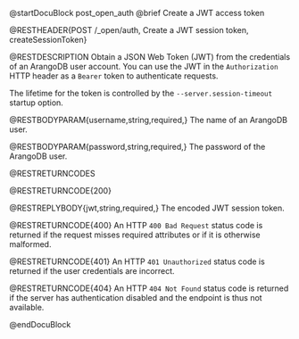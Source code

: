 @startDocuBlock post_open_auth
@brief Create a JWT access token

@RESTHEADER{POST /_open/auth, Create a JWT session token, createSessionToken}

@RESTDESCRIPTION
Obtain a JSON Web Token (JWT) from the credentials of an ArangoDB user account.
You can use the JWT in the `Authorization` HTTP header as a `Bearer` token to
authenticate requests.

The lifetime for the token is controlled by the `--server.session-timeout`
startup option.

@RESTBODYPARAM{username,string,required,}
The name of an ArangoDB user.

@RESTBODYPARAM{password,string,required,}
The password of the ArangoDB user.

@RESTRETURNCODES

@RESTRETURNCODE{200}

@RESTREPLYBODY{jwt,string,required,}
The encoded JWT session token.

@RESTRETURNCODE{400}
An HTTP `400 Bad Request` status code is returned if the request misses required
attributes or if it is otherwise malformed.

@RESTRETURNCODE{401}
An HTTP `401 Unauthorized` status code is returned if the user credentials are
incorrect.

@RESTRETURNCODE{404}
An HTTP `404 Not Found` status code is returned if the server has authentication
disabled and the endpoint is thus not available.

@endDocuBlock
